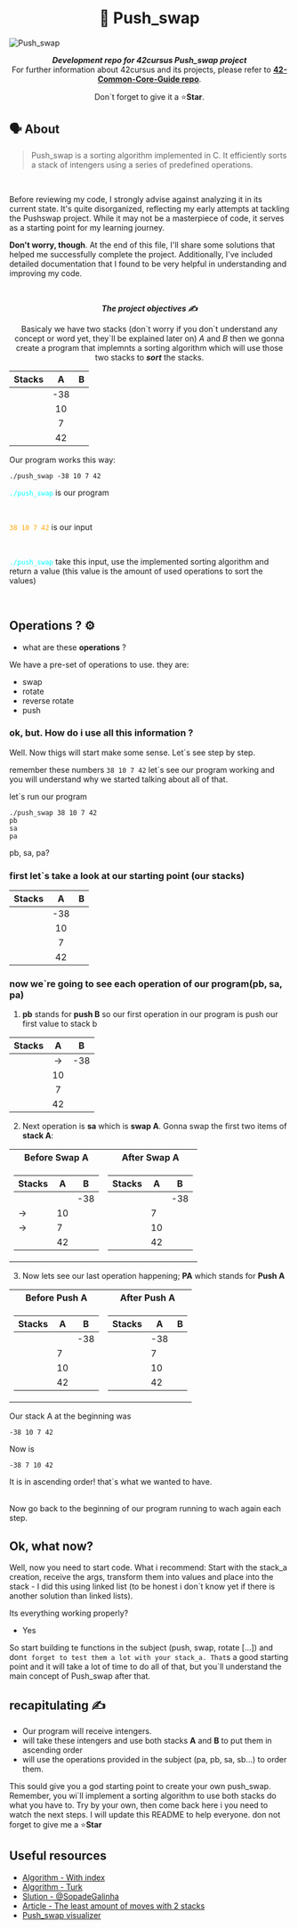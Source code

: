 <h1 align="center">
	📖 Push_swap
</h1>

![Push_swap](https://github.com/user-attachments/assets/e5de5dba-bfa2-4136-acb3-b2f0373e109a)

<p align="center">
	<b><i>Development repo for 42cursus Push_swap project</i></b><br>
	For further information about 42cursus and its projects, please refer to <a href="https://github.com/MarkosComK/42-Common-Core-Guide"><b>42-Common-Core-Guide repo</b></a>.
</p>
<p align="center">
	Don`t forget to give it a ⭐<strong>Star</strong>.
</p>

<!---
<h3 align="center">
	<a href="#%EF%B8%8F-about">About</a>
	<span> · </span>
	<a href="#-index">Index</a>
	<span> · </span>
	<a href="#%EF%B8%8F-usage">Usage</a>
	<span> · </span>
	<a href="#-testing">Testing</a>
</h3>

<div align="center">
	<img src="https://github.com/MarkosComK/42-Libft/assets/67120870/10a2a298-340e-4a67-96bd-d97716a60526">
</div>
-->

## 🗣️ About

> Push_swap is a sorting algorithm implemented in C. It efficiently sorts a stack of intengers using a series of predefined operations.

<br>
<p>
Before reviewing my code, I strongly advise against analyzing it in its current state. It's quite disorganized, reflecting my early attempts at tackling the Pushswap project. While it may not be a masterpiece of code, it serves as a starting point for my learning journey.
</p>
<p>
<strong>Don't worry, though</strong>. At the end of this file, I'll share some solutions that helped me successfully complete the project. Additionally, I've included detailed documentation that I found to be very helpful in understanding and improving my code.
</p>

<br>

<p align="center">
	<b><i>The project objectives ✍️</i></b><br>
</p>

<p align="center">
    Basicaly we have two stacks (don`t worry if you don`t understand any concept or word yet, they`ll be explained later on) <i>A</i> and <i>B</i> then we gonna create a program that implemnts a sorting algorithm which will use those two stacks to <strong><i>sort</i></strong> the stacks.
</p>

| Stacks |   A   |   B   |
| :---:  | :---: | :---: |
|        |  -38  |       |
|        |   10  |       |
|        |   7   |       |
|        |   42  |       |

<p>
    Our program works this way:
</p>

```console
./push_swap -38 10 7 42
```

<p>
    <code style="color: cyan">./push_swap</code> is our program
</p>
<br>
<p>
    <code style="color: orange">38 10 7 42</code> is our input
</p>
<br>
<p>
     <code style="color: cyan">./push_swap</code> take this input, use the implemented sorting algorithm and return a value (this value is the amount of used operations to sort the values)
</p>
<br>

## Operations ? ⚙️

- what are these <strong>operations</strong> ?

We have a pre-set of operations to use. they are:

- swap
- rotate
- reverse rotate
- push

### ok, but. How do i use all this information ?

Well. Now thigs will start make some sense. Let`s see step by step.

remember these numbers <code>38 10 7 42</code> let`s see our program working and you will understand why we started talking about all of that.

let`s run our program

```console
./push_swap 38 10 7 42
pb
sa
pa
```
pb, sa, pa?

### first let`s take a look at our starting point (our stacks)

| Stacks |   A   |   B   |
| :---:  | :---: | :---: |
|        |  -38  |       |
|        |   10  |       |
|        |   7   |       |
|        |   42  |       |

### now we`re going to see each operation of our program(pb, sa, pa)

1. <strong>pb</strong> stands for <strong>push B</strong> so our first operation in our program is push our first value to stack b

| Stacks |   A   |   B   |
| :---:  | :---: | :---: |
|        |   ->  |  -38  |
|        |   10  |       |
|        |   7   |       |
|        |   42  |       |

2. Next operation is <strong>sa</strong> which is <strong>swap A</strong>. Gonna swap the first two items of <strong>stack A</strong>:

<table>
<tr><th>Before Swap A</th><th>After Swap A</th></tr>
<tr><td>

| Stacks |   A   |   B   |
|--------|-------|-------|
|        |       |  -38  |
|   ->   |   10  |       |
|   ->   |   7   |       |
|        |   42  |       |

</td><td>

| Stacks |   A   |   B   |
|--------|-------|-------|
|        |       |  -38  |
|        |   7   |       |
|        |   10  |       |
|        |   42  |       |

</td></tr> </table>

3. Now lets see our last operation happening; <strong>PA</strong> which stands for <strong>Push A</strong>

<table>
<tr><th>Before Push A</th><th>After Push A</th></tr>
<tr><td>

| Stacks |   A   |   B   |
|--------|-------|-------|
|        |       |  -38  |
|        |   7   |       |
|        |   10  |       |
|        |   42  |       |

</td><td>

| Stacks |   A   |   B   |
|--------|-------|-------|
|        |   -38 |       |
|        |   7   |       |
|        |   10  |       |
|        |   42  |       |

</td></tr> </table>

Our stack A at the beginning was

```console
-38 10 7 42
```

Now is

```console
-38 7 10 42
```

It is in ascending order! that`s what we wanted to have.

<br>
Now go back to the beginning of our program running to wach again each step.

## Ok, what now?

Well, now you need to start code. What i recommend:
Start with the stack_a creation, receive the args, transform them into values and place into the stack - I did this using linked list (to be honest i don`t know yet if there is another solution than linked lists).

Its everything working properly? 

- Yes

So start building te functions in the subject (push, swap, rotate [...]) and don`t forget to test them a lot with your stack_a. That`s a good starting point and it will take a lot of time to do all of that, but you`ll understand the main concept of Push_swap after that.

## recapitulating ✍️

- Our program will receive intengers.
- will take these intengers and use both stacks <strong>A</strong> and <strong>B</strong> to put them in ascending order
- will use the operations provided in the subject (pa, pb, sa, sb...) to order them.

This sould give you a god starting point to create your own push_swap. Remember, you wi`ll implement a sorting algorithm to use both stacks do what you have to. Try by your own, then come back here i you need to watch the next steps. I will update this README to help everyone. don not forget to give me a ⭐<strong>Star</strong>

## Useful resources

* [Algorithm - With index](https://github.com/VBrazhnik/Push_swap/wiki/Algorithm)
* [Algorithm - Turk](https://medium.com/@ayogun/push-swap-c1f5d2d41e97)
* [Slution - @SopadeGalinha](https://github.com/SopadeGalinha/42-Push_Swap)
* [Article - The least amount of moves with 2 stacks](https://medium.com/@jamierobertdawson/push-swap-the-least-amount-of-moves-with-two-stacks-d1e76a71789a)
* [Push_swap visualizer](https://github.com/o-reo/push_swap_visualizer)
